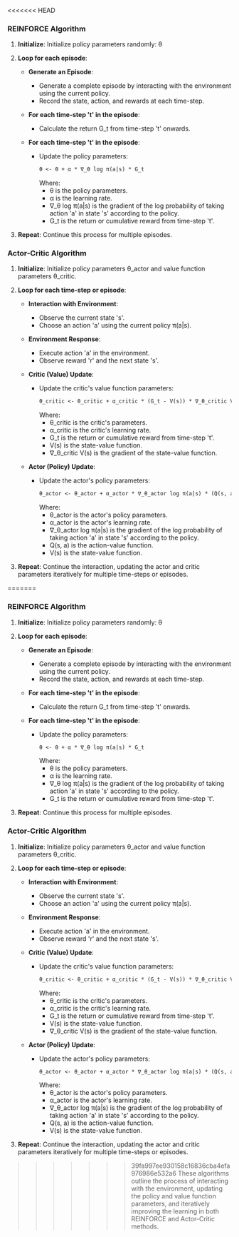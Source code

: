 <<<<<<< HEAD


### REINFORCE Algorithm

1. **Initialize**: Initialize policy parameters randomly: θ

2. **Loop for each episode**:
   - **Generate an Episode**:
     - Generate a complete episode by interacting with the environment using the current policy.
     - Record the state, action, and rewards at each time-step.

   - **For each time-step 't' in the episode**:
     - Calculate the return G_t from time-step 't' onwards.

   - **For each time-step 't' in the episode**:
     - Update the policy parameters:
       ```markdown
       θ <- θ + α * ∇_θ log π(a|s) * G_t
       ```
       Where:
       - θ is the policy parameters.
       - α is the learning rate.
       - ∇_θ log π(a|s) is the gradient of the log probability of taking action 'a' in state 's' according to the policy.
       - G_t is the return or cumulative reward from time-step 't'.

3. **Repeat**: Continue this process for multiple episodes.

### Actor-Critic Algorithm

1. **Initialize**: Initialize policy parameters θ_actor and value function parameters θ_critic.

2. **Loop for each time-step or episode**:
   - **Interaction with Environment**:
     - Observe the current state 's'.
     - Choose an action 'a' using the current policy π(a|s).

   - **Environment Response**:
     - Execute action 'a' in the environment.
     - Observe reward 'r' and the next state 's'.

   - **Critic (Value) Update**:
     - Update the critic's value function parameters:
       ```markdown
       θ_critic <- θ_critic + α_critic * (G_t - V(s)) * ∇_θ_critic V(s)
       ```
       Where:
       - θ_critic is the critic's parameters.
       - α_critic is the critic's learning rate.
       - G_t is the return or cumulative reward from time-step 't'.
       - V(s) is the state-value function.
       - ∇_θ_critic V(s) is the gradient of the state-value function.

   - **Actor (Policy) Update**:
     - Update the actor's policy parameters:
       ```markdown
       θ_actor <- θ_actor + α_actor * ∇_θ_actor log π(a|s) * (Q(s, a) - V(s))
       ```
       Where:
       - θ_actor is the actor's policy parameters.
       - α_actor is the actor's learning rate.
       - ∇_θ_actor log π(a|s) is the gradient of the log probability of taking action 'a' in state 's' according to the policy.
       - Q(s, a) is the action-value function.
       - V(s) is the state-value function.

3. **Repeat**: Continue the interaction, updating the actor and critic parameters iteratively for multiple time-steps or episodes.

=======


### REINFORCE Algorithm

1. **Initialize**: Initialize policy parameters randomly: θ

2. **Loop for each episode**:
   - **Generate an Episode**:
     - Generate a complete episode by interacting with the environment using the current policy.
     - Record the state, action, and rewards at each time-step.

   - **For each time-step 't' in the episode**:
     - Calculate the return G_t from time-step 't' onwards.

   - **For each time-step 't' in the episode**:
     - Update the policy parameters:
       ```markdown
       θ <- θ + α * ∇_θ log π(a|s) * G_t
       ```
       Where:
       - θ is the policy parameters.
       - α is the learning rate.
       - ∇_θ log π(a|s) is the gradient of the log probability of taking action 'a' in state 's' according to the policy.
       - G_t is the return or cumulative reward from time-step 't'.

3. **Repeat**: Continue this process for multiple episodes.

### Actor-Critic Algorithm

1. **Initialize**: Initialize policy parameters θ_actor and value function parameters θ_critic.

2. **Loop for each time-step or episode**:
   - **Interaction with Environment**:
     - Observe the current state 's'.
     - Choose an action 'a' using the current policy π(a|s).

   - **Environment Response**:
     - Execute action 'a' in the environment.
     - Observe reward 'r' and the next state 's'.

   - **Critic (Value) Update**:
     - Update the critic's value function parameters:
       ```markdown
       θ_critic <- θ_critic + α_critic * (G_t - V(s)) * ∇_θ_critic V(s)
       ```
       Where:
       - θ_critic is the critic's parameters.
       - α_critic is the critic's learning rate.
       - G_t is the return or cumulative reward from time-step 't'.
       - V(s) is the state-value function.
       - ∇_θ_critic V(s) is the gradient of the state-value function.

   - **Actor (Policy) Update**:
     - Update the actor's policy parameters:
       ```markdown
       θ_actor <- θ_actor + α_actor * ∇_θ_actor log π(a|s) * (Q(s, a) - V(s))
       ```
       Where:
       - θ_actor is the actor's policy parameters.
       - α_actor is the actor's learning rate.
       - ∇_θ_actor log π(a|s) is the gradient of the log probability of taking action 'a' in state 's' according to the policy.
       - Q(s, a) is the action-value function.
       - V(s) is the state-value function.

3. **Repeat**: Continue the interaction, updating the actor and critic parameters iteratively for multiple time-steps or episodes.

>>>>>>> 39fa997ee930158c16836cba4efa976986e532a6
These algorithms outline the process of interacting with the environment, updating the policy and value function parameters, and iteratively improving the learning in both REINFORCE and Actor-Critic methods.